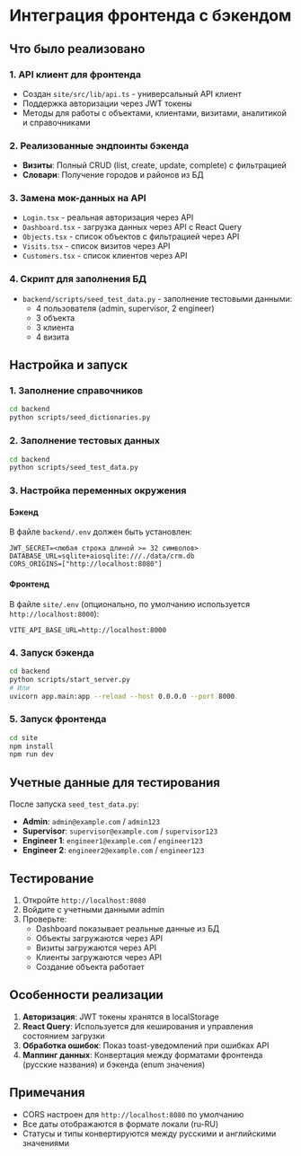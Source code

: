 # Интеграция фронтенда с бэкендом

## Что было реализовано

### 1. API клиент для фронтенда
- Создан `site/src/lib/api.ts` - универсальный API клиент
- Поддержка авторизации через JWT токены
- Методы для работы с объектами, клиентами, визитами, аналитикой и справочниками

### 2. Реализованные эндпоинты бэкенда
- **Визиты**: Полный CRUD (list, create, update, complete) с фильтрацией
- **Словари**: Получение городов и районов из БД

### 3. Замена мок-данных на API
- `Login.tsx` - реальная авторизация через API
- `Dashboard.tsx` - загрузка данных через API с React Query
- `Objects.tsx` - список объектов с фильтрацией через API
- `Visits.tsx` - список визитов через API
- `Customers.tsx` - список клиентов через API

### 4. Скрипт для заполнения БД
- `backend/scripts/seed_test_data.py` - заполнение тестовыми данными:
  - 4 пользователя (admin, supervisor, 2 engineer)
  - 3 объекта
  - 3 клиента
  - 4 визита

## Настройка и запуск

### 1. Заполнение справочников
```bash
cd backend
python scripts/seed_dictionaries.py
```

### 2. Заполнение тестовых данных
```bash
cd backend
python scripts/seed_test_data.py
```

### 3. Настройка переменных окружения

#### Бэкенд
В файле `backend/.env` должен быть установлен:
```
JWT_SECRET=<любая строка длиной >= 32 символов>
DATABASE_URL=sqlite+aiosqlite:///./data/crm.db
CORS_ORIGINS=["http://localhost:8080"]
```

#### Фронтенд
В файле `site/.env` (опционально, по умолчанию используется `http://localhost:8000`):
```
VITE_API_BASE_URL=http://localhost:8000
```

### 4. Запуск бэкенда
```bash
cd backend
python scripts/start_server.py
# Или
uvicorn app.main:app --reload --host 0.0.0.0 --port 8000
```

### 5. Запуск фронтенда
```bash
cd site
npm install
npm run dev
```

## Учетные данные для тестирования

После запуска `seed_test_data.py`:

- **Admin**: `admin@example.com` / `admin123`
- **Supervisor**: `supervisor@example.com` / `supervisor123`
- **Engineer 1**: `engineer1@example.com` / `engineer123`
- **Engineer 2**: `engineer2@example.com` / `engineer123`

## Тестирование

1. Откройте `http://localhost:8080`
2. Войдите с учетными данными admin
3. Проверьте:
   - Dashboard показывает реальные данные из БД
   - Объекты загружаются через API
   - Визиты загружаются через API
   - Клиенты загружаются через API
   - Создание объекта работает

## Особенности реализации

1. **Авторизация**: JWT токены хранятся в localStorage
2. **React Query**: Используется для кеширования и управления состоянием загрузки
3. **Обработка ошибок**: Показ toast-уведомлений при ошибках API
4. **Маппинг данных**: Конвертация между форматами фронтенда (русские названия) и бэкенда (enum значения)

## Примечания

- CORS настроен для `http://localhost:8080` по умолчанию
- Все даты отображаются в формате локали (ru-RU)
- Статусы и типы конвертируются между русскими и английскими значениями

